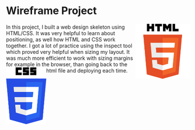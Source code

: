 # Wireframe Project

<img src="images\HTML5_Logo_512.png" alt="Drawing" style="width: 150px; height: 150px; float:  right;" />
In this project, I built a web design skeleton using HTML/CSS. It was very helpful to learn about positioning, as well how HTML and CSS work together. I got a lot of practice using the inspect tool which proved very helpful when sizing my layout.  It was much more efficient to work with sizing margins for example in the browser, than going back to the html file and deploying each time.

 <img src="images\css-3-logo-AF06D75231-seeklogo.com.png" alt="Drawing" style="width: 110px; float: left;" />  

 
